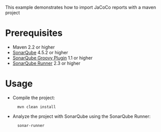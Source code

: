 This example demonstrates how to import JaCoCo reports with a maven project

Prerequisites
=============
* Maven 2.2 or higher
* [SonarQube](http://www.sonarsource.org/downloads/) 4.5.2 or higher
* [SonarQube Groovy Plugin](http://docs.codehaus.org/display/SONAR/Groovy+Plugin) 1.1 or higher
* [SonarQube Runner](http://docs.codehaus.org/x/N4KxDQ) 2.3 or higher

Usage
=====
* Compile the project:

        mvn clean install

* Analyze the project with SonarQube using the SonarQube Runner:

        sonar-runner
